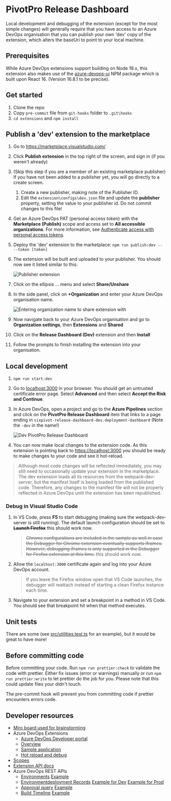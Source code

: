 # PivotPro Release Dashboard

Local development and debugging of the extension (except for the most simple changes) will generally require that you have access to an Azure DevOps organisation that you can publish your own 'dev' copy of the extension, which alters the baseUri to point to your local machine.

## Prerequisites

While Azure DevOps extensions support building on Node 18.x, this extension also makes use of the [azure-devops-ui](https://developer.microsoft.com/en-au/azure-devops) NPM package which is built upon React 16. (Version 16.8.1 to be precise).

## Get started

1. Clone the repo
1. Copy `pre-commit` file from `git-hooks` folder to `.git\hooks`
1. `cd extensions` and `npm install`

## Publish a 'dev' extension to the marketplace

1. Go to <https://marketplace.visualstudio.com/>
1. Click **Publish extension** in the top right of the screen, and sign in (if you weren't already)
1. (Skip this step if you are a member of an existing marketplace publisher) If you have not been added to a publisher yet, you will go directly to a create screen.
   1. Create a new publisher, making note of the Publisher ID.
   1. Edit the `extension\configs\dev.json` file and update the **publisher** property, setting the value to your publisher id. Do not commit changes to this file!

1. Get an Azure DevOps PAT (personal access token) with the **Marketplace (Publish)** scope and access set to **All accessible organizations**. For more information, see [Authenticate access with personal access tokens](https://docs.microsoft.com/en-us/azure/devops/organizations/accounts/use-personal-access-tokens-to-authenticate).
1. Deploy the 'dev' extension to the marketplace: `npm run publish:dev -- --token [token]`
1. The extension will be built and uploaded to your publisher. You should now see it listed similar to this:

    ![Publisher extension](../assets/publisher-extension.png)

1. Click on the ellipsis ... menu and select **Share/Unshare**
1. In the side panel, click on **+Organization** and enter your Azure DevOps organisation name.

    ![Entering organization name to share extension with](../assets/publisher-extension-shared-org.png)

1. Now navigate back to your Azure DevOps organisation and go to **Organization settings**, then **Extensions** and **Shared**
1. Click on the **Release Dashboard (Dev)** extension and then **Install**
1. Follow the prompts to finish installing the extension into your organisation.

## Local development

1. `npm run start:dev`
1. Go to <localhost:3000> in your browser. You should get an untrusted certificate error page. Select **Advanced** and then select **Accept the Risk and Continue**.
1. In Azure DevOps, open a project and go to the **Azure Pipelines** section and click on the **PivotPro Release Dashboard** item that links to a page ending in `sixpivot-release-dashboard-dev.deployment-dashboard` (Note the `-dev` in the name!)

    ![Dev PivotPro Release Dashboard](../assets/azure-pipelines-menu-dev-extension.png)

1. You can now make local changes to the extension code. As this extension is pointing back to <https://localhost:3000> you should be ready to make changes to your code and see it hot-reload.

> Although most code changes will be reflected immediately, you may still need to occasionally update your extension in the marketplace. The dev extension loads all its resources from the webpack-dev-server, but the manifest itself is being loaded from the published code. Therefore, any changes to the manifest file will not be properly reflected in Azure DevOps until the extension has been republished.

### Debug in Visual Studio Code

1. In VS Code, press **F5** to start debugging (making sure the webpack-dev-server is still running). The default launch configuration should be set to ~~**Launch Firefox**~~ this should work now.

    > ~~Chrome configurations are included in the sample as well in case the Debugger for Chrome extension eventually supports iframes. However, debugging iframes is only supported in the Debugger for Firefox extension at this time.~~ this should work now.

1. Allow the `localhost:3000` certificate again and log into your Azure DevOps account.

    > If you leave the Firefox window open that VS Code launches, the debugger will reattach instead of starting a clean Firefox instance each time.

1. Navigate to your extension and set a breakpoint in a method in VS Code. You should see that breakpoint hit when that method executes.

## Unit tests

There are some (see [src/utilities.test.ts](src/utilities.test.ts) for an example), but it would be great to have more!

## Before committing code

Before committing your code. Run `npm run prettier:check` to validate the code with prettier. Either fix issues (error or warnings) manually or run `npm run prettier:write` to let prettier do the job for you. Please note that this could update files your didn't touch.

The pre-commit hook will prevent you from committing code if prettier encounters errors code.

## Developer resources

- [Miro board used for brainstorming](https://miro.com/app/board/uXjVP7LsQgA=/)
- Azure DevOps Extensions
  - [Azure DevOps Developer portal](https://developer.microsoft.com/en-gb/azure-devops/)
  - [Overview](https://learn.microsoft.com/azure/devops/extend/overview?toc=%2Fazure%2Fdevops%2Fmarketplace-extensibility%2Ftoc.json&view=azure-devops&WT.mc_id=DOP-MVP-5001655)
  - [Sample application](https://github.com/microsoft/azure-devops-extension-sample)
  - [Hot reload and debug](https://github.com/microsoft/azure-devops-extension-hot-reload-and-debug)
- [Scopes](https://github.com/MicrosoftDocs/azure-devops-docs/blob/main/docs/integrate/includes/scopes.md)
- [Extension API docs](https://learn.microsoft.com/en-us/javascript/api/azure-devops-extension-api/?WT.mc_id=DOP-MVP-5001655)
- Azure DevOps REST APIs
  - [Environments](https://learn.microsoft.com/rest/api/azure/devops/distributedtask/environments/list?view=azure-devops-rest-6.0&WT.mc_id=DOP-MVP-5001655) [Example](https://dev.azure.com/sixpivot/ReleaseDashboard/_apis/distributedtask/environments/5?api-version=6.0-preview.1)
  - [Environmentdeployment Records](https://learn.microsoft.com/en-us/rest/api/azure/devops/distributedtask/environmentdeployment-records?view=azure-devops-rest-6.0&WT.mc_id=DOP-MVP-5001655) [Example for Dev](https://dev.azure.com/sixpivot/ReleaseDashboard/_apis/distributedtask/environments/5/environmentdeploymentrecords?api-version=7.1&top=1) [Example for Prod](https://dev.azure.com/sixpivot/ReleaseDashboard/_apis/distributedtask/environments/7/environmentdeploymentrecords?api-version=7.1&top=1)
  - [Approval query](https://learn.microsoft.com/rest/api/azure/devops/approvalsandchecks/approvals/query?view=azure-devops-rest-7.1&WT.mc_id=DOP-MVP-5001655) [Example](https://dev.azure.com/sixpivot/ReleaseDashboard/_apis/pipelines/approvals?api-version=7.1&state=approved&$expand=steps)
  - [Build Timeline](https://learn.microsoft.com/rest/api/azure/devops/build/timeline/get?view=azure-devops-rest-7.1&WT.mc_id=DOP-MVP-5001655) [Example](https://dev.azure.com/sixpivot/ReleaseDashboard/_apis/build/builds/5058/timeline)

